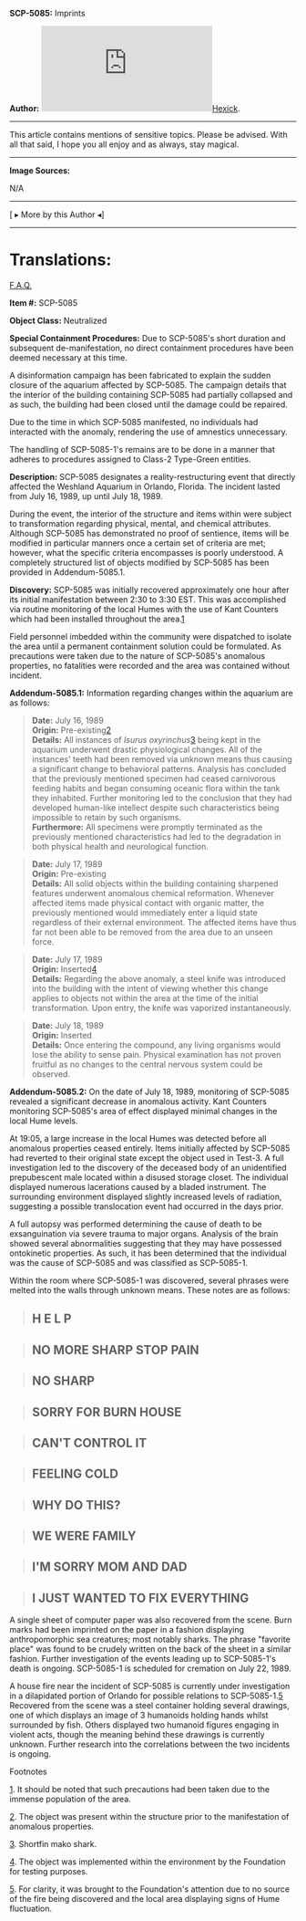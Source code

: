**SCP-5085:** Imprints

**Author:** [![Hexick](http://www.wikidot.com/avatar.php?userid=5065702&amp;size=small&amp;timestamp=1594350392)](http://www.wikidot.com/user:info/hexick)[Hexick](http://www.wikidot.com/user:info/hexick).

* * *

This article contains mentions of sensitive topics. Please be advised. With all that said, I hope you all enjoy and as always, stay magical.

* * *

**Image Sources:**

N/A

* * *

\[ ▸ More by this Author ◂\]

* * *

Translations:
=============

[F.A.Q.](http://www.scp-wiki.net/component:info-ayers)

**Item #:** SCP-5085

**Object Class:** Neutralized

**Special Containment Procedures:** Due to SCP-5085's short duration and subsequent de-manifestation, no direct containment procedures have been deemed necessary at this time.

A disinformation campaign has been fabricated to explain the sudden closure of the aquarium affected by SCP-5085. The campaign details that the interior of the building containing SCP-5085 had partially collapsed and as such, the building had been closed until the damage could be repaired.

Due to the time in which SCP-5085 manifested, no individuals had interacted with the anomaly, rendering the use of amnestics unnecessary.

The handling of SCP-5085-1's remains are to be done in a manner that adheres to procedures assigned to Class-2 Type-Green entities.

**Description:** SCP-5085 designates a reality-restructuring event that directly affected the Weshland Aquarium in Orlando, Florida. The incident lasted from July 16, 1989, up until July 18, 1989.

During the event, the interior of the structure and items within were subject to transformation regarding physical, mental, and chemical attributes. Although SCP-5085 has demonstrated no proof of sentience, items will be modified in particular manners once a certain set of criteria are met; however, what the specific criteria encompasses is poorly understood. A completely structured list of objects modified by SCP-5085 has been provided in Addendum-5085.1.

**Discovery:** SCP-5085 was initially recovered approximately one hour after its initial manifestation between 2:30 to 3:30 EST. This was accomplished via routine monitoring of the local Humes with the use of Kant Counters which had been installed throughout the area.[1](javascript:;)

Field personnel imbedded within the community were dispatched to isolate the area until a permanent containment solution could be formulated. As precautions were taken due to the nature of SCP-5085's anomalous properties, no fatalities were recorded and the area was contained without incident.

**Addendum-5085.1:** Information regarding changes within the aquarium are as follows:

> **Date:** July 16, 1989  
> **Origin:** Pre-existing[2](javascript:;)  
> **Details:** All instances of _Isurus oxyrinchus_[3](javascript:;) being kept in the aquarium underwent drastic physiological changes. All of the instances' teeth had been removed via unknown means thus causing a significant change to behavioral patterns. Analysis has concluded that the previously mentioned specimen had ceased carnivorous feeding habits and began consuming oceanic flora within the tank they inhabited. Further monitoring led to the conclusion that they had developed human-like intellect despite such characteristics being impossible to retain by such organisms.  
> **Furthermore:** All specimens were promptly terminated as the previously mentioned characteristics had led to the degradation in both physical health and neurological function.

> **Date:** July 17, 1989  
> **Origin:** Pre-existing  
> **Details:** All solid objects within the building containing sharpened features underwent anomalous chemical reformation. Whenever affected items made physical contact with organic matter, the previously mentioned would immediately enter a liquid state regardless of their external environment. The affected items have thus far not been able to be removed from the area due to an unseen force.

> **Date:** July 17, 1989  
> **Origin:** Inserted[4](javascript:;)  
> **Details:** Regarding the above anomaly, a steel knife was introduced into the building with the intent of viewing whether this change applies to objects not within the area at the time of the initial transformation. Upon entry, the knife was vaporized instantaneously.

> **Date:** July 18, 1989  
> **Origin:** Inserted  
> **Details:** Once entering the compound, any living organisms would lose the ability to sense pain. Physical examination has not proven fruitful as no changes to the central nervous system could be observed.

  
**Addendum-5085.2:** On the date of July 18, 1989, monitoring of SCP-5085 revealed a significant decrease in anomalous activity. Kant Counters monitoring SCP-5085's area of effect displayed minimal changes in the local Hume levels.

At 19:05, a large increase in the local Humes was detected before all anomalous properties ceased entirely. Items initially affected by SCP-5085 had reverted to their original state except the object used in Test-3. A full investigation led to the discovery of the deceased body of an unidentified prepubescent male located within a disused storage closet. The individual displayed numerous lacerations caused by a bladed instrument. The surrounding environment displayed slightly increased levels of radiation, suggesting a possible translocation event had occurred in the days prior.

A full autopsy was performed determining the cause of death to be exsanguination via severe trauma to major organs. Analysis of the brain showed several abnormalities suggesting that they may have possessed ontokinetic properties. As such, it has been determined that the individual was the cause of SCP-5085 and was classified as SCP-5085-1.

Within the room where SCP-5085-1 was discovered, several phrases were melted into the walls through unknown means. These notes are as follows:  

> H E L P
> -------

> NO MORE SHARP STOP PAIN
> -----------------------

> NO SHARP
> --------

> SORRY FOR BURN HOUSE
> --------------------

> CAN'T CONTROL IT
> ----------------

> FEELING COLD
> ------------

> WHY DO THIS?
> ------------

> WE WERE FAMILY
> --------------

> I'M SORRY MOM AND DAD
> ---------------------

> I JUST WANTED TO FIX EVERYTHING
> -------------------------------

  
A single sheet of computer paper was also recovered from the scene. Burn marks had been imprinted on the paper in a fashion displaying anthropomorphic sea creatures; most notably sharks. The phrase "favorite place" was found to be crudely written on the back of the sheet in a similar fashion. Further investigation of the events leading up to SCP-5085-1's death is ongoing. SCP-5085-1 is scheduled for cremation on July 22, 1989.

A house fire near the incident of SCP-5085 is currently under investigation in a dilapidated portion of Orlando for possible relations to SCP-5085-1.[5](javascript:;) Recovered from the scene was a steel container holding several drawings, one of which displays an image of 3 humanoids holding hands whilst surrounded by fish. Others displayed two humanoid figures engaging in violent acts, though the meaning behind these drawings is currently unknown. Further research into the correlations between the two incidents is ongoing.

Footnotes

[1](javascript:;). It should be noted that such precautions had been taken due to the immense population of the area.

[2](javascript:;). The object was present within the structure prior to the manifestation of anomalous properties.

[3](javascript:;). Shortfin mako shark.

[4](javascript:;). The object was implemented within the environment by the Foundation for testing purposes.

[5](javascript:;). For clarity, it was brought to the Foundation's attention due to no source of the fire being discovered and the local area displaying signs of Hume fluctuation.